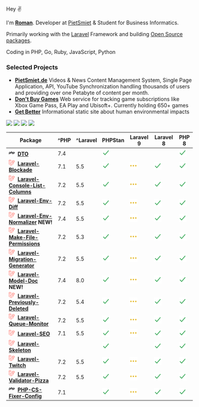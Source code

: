 Hey ✌️

I'm [**Roman**](https://ich.wtf). Developer at [PietSmiet](https://github.com/PietSmietde) & Student for Business Informatics.

Primarily working with the [Laravel](https://laravel.com) Framework and building [Open Source packages](https://github.com/romanzipp?tab=repositories&q=Laravel).

Coding in PHP, Go, Ruby, JavaScript, Python

### Selected Projects

- [**PietSmiet.de**](https://www.pietsmiet.de)
Videos & News Content Management System, Single Page Application, API, YouTube Synchronization handling thousands of users and providing over one Petabyte of content per month.
- [**Don't Buy Games**](https://dontbuy.games)
Web service for tracking game subscriptions like Xbox Game Pass, EA Play and Ubisoft+. Currently holding 650+ games
- [**Get Better**](https://get-better.me)
Informational static site about human environmental impacts

[![](https://img.shields.io/badge/Follow_@romanzipp-blue?logo=twitter&logoColor=white&style=for-the-badge)](https://twitter.com/romanzipp)
[![](https://img.shields.io/badge/Sponsor%20%F0%9F%A4%8D-black?logo=github&logoColor=white&style=for-the-badge&color=b34bff)](https://github.com/sponsors/romanzipp)
[![](https://img.shields.io/badge/Linkedin-black?logo=linkedin&logoColor=white&style=for-the-badge&color=0077b5)](https://www.linkedin.com/in/romanzipp/)
[![](https://img.shields.io/badge/ich.wtf-black?logoColor=white&style=for-the-badge&color=3053c6&label=Website&labelColor=black)](https://ich.wtf)

| Package                                                                                                                 | ^PHP | ^Laravel | PHPStan              | Laravel 9           | Laravel 8            | PHP 8                |
| ----------------------------------------------------------------------------------------------------------------------- | ---- | -------- | -------------------- | ------------------- | -------------------- | -------------------- |
| ![](/logos/php.png) [**DTO**](https://github.com/romanzipp/DTO)                                                         | 7.4  |          | ![](logos/check.png) |                     |                      | ![](logos/check.png) |
| ![](/logos/laravel.png) [**Laravel-Blockade**](https://github.com/romanzipp/Laravel-Blockade)                           | 7.1  | 5.5      | ![](logos/check.png) | ![](logos/dots.png) | ![](logos/check.png) | ![](logos/check.png) |
| ![](/logos/laravel.png) [**Laravel-Console-List-Columns**](https://github.com/romanzipp/Laravel-Console-List-Columns)   | 7.2  | 5.5      | ![](logos/check.png) | ![](logos/dots.png) | ![](logos/check.png) | ![](logos/check.png) |
| ![](/logos/laravel.png) [**Laravel-Env-Diff**](https://github.com/romanzipp/Laravel-Env-Diff)                           | 7.2  | 5.5      | ![](logos/check.png) | ![](logos/dots.png) | ![](logos/check.png) | ![](logos/check.png) |
| ![](/logos/laravel.png) [**Laravel-Env-Normalizer**](https://github.com/romanzipp/Laravel-Env-Normalizer) **NEW!**      | 7.4  | 5.5      | ![](logos/check.png) | ![](logos/dots.png) | ![](logos/check.png) | ![](logos/check.png) |
| ![](/logos/laravel.png) [**Laravel-Make-File-Permissions**](https://github.com/romanzipp/Laravel-Make-File-Permissions) | 7.2  | 5.3      | ![](logos/check.png) | ![](logos/dots.png) | ![](logos/check.png) | ![](logos/check.png) |
| ![](/logos/laravel.png) [**Laravel-Migration-Generator**](https://github.com/romanzipp/Laravel-Migration-Generator)     | 7.2  | 5.5      | ![](logos/check.png) | ![](logos/dots.png) | ![](logos/check.png) | ![](logos/check.png) |
| ![](/logos/laravel.png) [**Laravel-Model-Doc**](https://github.com/romanzipp/Laravel-Model-Doc) **NEW!**                | 7.4  | 8.0      | ![](logos/check.png) | ![](logos/dots.png) | ![](logos/check.png) | ![](logos/check.png) |
| ![](/logos/laravel.png) [**Laravel-Previously-Deleted**](https://github.com/romanzipp/Laravel-Previously-Deleted)       | 7.2  | 5.4      | ![](logos/check.png) | ![](logos/dots.png) | ![](logos/check.png) | ![](logos/check.png) |
| ![](/logos/laravel.png) [**Laravel-Queue-Monitor**](https://github.com/romanzipp/Laravel-Queue-Monitor)                 | 7.2  | 5.5      | ![](logos/check.png) | ![](logos/dots.png) | ![](logos/check.png) | ![](logos/check.png) |
| ![](/logos/laravel.png) [**Laravel-SEO**](https://github.com/romanzipp/Laravel-SEO)                                     | 7.1  | 5.5      | ![](logos/check.png) | ![](logos/dots.png) | ![](logos/check.png) | ![](logos/check.png) |
| ![](/logos/laravel.png) [**Laravel-Skeleton**](https://github.com/romanzipp/Laravel-Skeleton)                           |      |          | ![](logos/check.png) |                     | ![](logos/check.png) | ![](logos/check.png) |
| ![](/logos/laravel.png) [**Laravel-Twitch**](https://github.com/romanzipp/Laravel-Twitch)                               | 7.2  | 5.5      | ![](logos/check.png) | ![](logos/dots.png) | ![](logos/check.png) | ![](logos/check.png) |
| ![](/logos/laravel.png) [**Laravel-Validator-Pizza**](https://github.com/romanzipp/Laravel-Validator-Pizza)             | 7.2  | 5.5      | ![](logos/check.png) | ![](logos/dots.png) | ![](logos/check.png) | ![](logos/check.png) |
| ![](/logos/php.png) [**PHP-CS-Fixer-Config**](https://github.com/romanzipp/PHP-CS-Fixer-Config)                         | 7.1  |          | ![](logos/check.png) | ![](logos/dots.png) | ![](logos/check.png) | ![](logos/check.png) |
